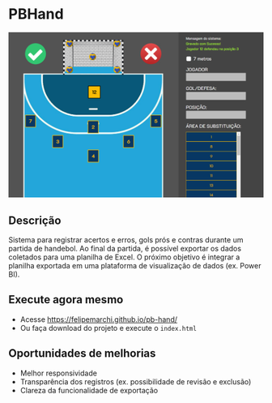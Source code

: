 # PBHand
![Tela do Sistema](https://github.com/felipemarchi/pb-hand/blob/main/img/snapshot.png "Tela do Sistema")

## Descrição
Sistema para registrar acertos e erros, gols prós e contras durante um partida de handebol. Ao final da partida, é possível exportar os dados coletados para uma planilha de Excel. O próximo objetivo é integrar a planilha exportada em uma plataforma de visualização de dados (ex. Power BI).

## Execute agora mesmo
- Acesse https://felipemarchi.github.io/pb-hand/
- Ou faça download do projeto e execute o `index.html`

## Oportunidades de melhorias
- Melhor responsividade
- Transparência dos registros (ex. possibilidade de revisão e exclusão)
- Clareza da funcionalidade de exportação
